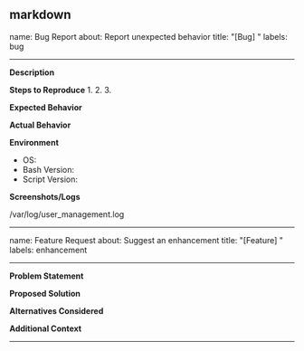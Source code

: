 markdown
---
name: Bug Report
about: Report unexpected behavior
title: "[Bug] "
labels: bug

---

**Description**

**Steps to Reproduce**
1. 
2. 
3. 

**Expected Behavior**

**Actual Behavior**

**Environment**
- OS: 
- Bash Version: 
- Script Version:

**Screenshots/Logs**

/var/log/user_management.log


---

name: Feature Request
about: Suggest an enhancement
title: "[Feature] "
labels: enhancement

---

**Problem Statement**

**Proposed Solution**

**Alternatives Considered**

**Additional Context**


---
